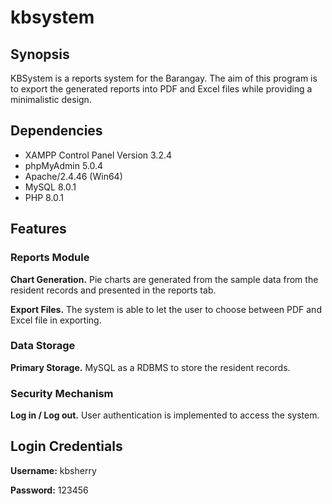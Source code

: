 # kbsystem

## Synopsis

KBSystem is a reports system for the Barangay. The aim of this program is to export the generated reports into PDF and Excel files while providing a minimalistic design.

## Dependencies

* XAMPP Control Panel Version 3.2.4
* phpMyAdmin 5.0.4
* Apache/2.4.46 (Win64)
* MySQL 8.0.1
* PHP 8.0.1

## Features

### Reports Module

**Chart Generation.** Pie charts are generated from the sample data from the resident records and presented in the reports tab.

**Export Files.** The system is able to let the user to choose between PDF and Excel file in exporting.

### Data Storage  

**Primary Storage.** MySQL as a RDBMS to store the resident records.  

### Security Mechanism

**Log in / Log out.** User authentication is implemented to access the system.  

## Login Credentials

**Username:** kbsherry

**Password:** 123456
